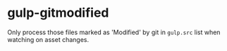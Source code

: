 # gulp-gitmodified
Only process those files marked as 'Modified' by git in `gulp.src` list when watching on asset changes.
